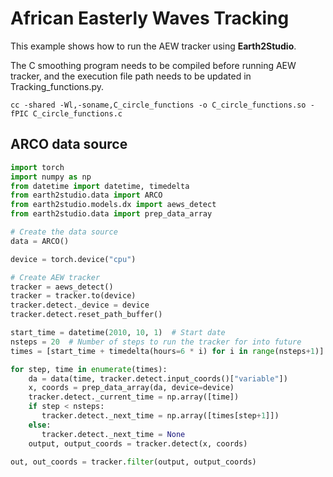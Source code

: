 # African Easterly Waves Tracking

This example shows how to run the AEW tracker using **Earth2Studio**.

The C smoothing program needs to be compiled before running AEW tracker, and the execution file path needs to be updated in Tracking_functions.py.

```
cc -shared -Wl,-soname,C_circle_functions -o C_circle_functions.so -fPIC C_circle_functions.c
```

## ARCO data source

```python
import torch
import numpy as np
from datetime import datetime, timedelta 
from earth2studio.data import ARCO
from earth2studio.models.dx import aews_detect
from earth2studio.data import prep_data_array

# Create the data source
data = ARCO()

device = torch.device("cpu")

# Create AEW tracker
tracker = aews_detect()
tracker = tracker.to(device)
tracker.detect._device = device
tracker.detect.reset_path_buffer()

start_time = datetime(2010, 10, 1)  # Start date
nsteps = 20  # Number of steps to run the tracker for into future
times = [start_time + timedelta(hours=6 * i) for i in range(nsteps+1)]

for step, time in enumerate(times):
    da = data(time, tracker.detect.input_coords()["variable"])
    x, coords = prep_data_array(da, device=device)
    tracker.detect._current_time = np.array([time])
    if step < nsteps:
       tracker.detect._next_time = np.array([times[step+1]])
    else:
       tracker.detect._next_time = None
    output, output_coords = tracker.detect(x, coords)

out, out_coords = tracker.filter(output, output_coords)
```
